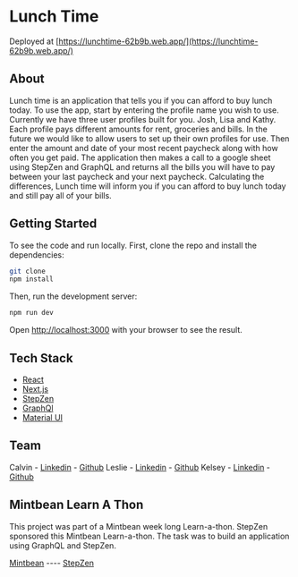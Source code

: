 # Lunch Time

Deployed at [https://lunchtime-62b9b.web.app/](https://lunchtime-62b9b.web.app/)

## About

Lunch time is an application that tells you if you can afford to buy lunch today. To use the app, start by entering the profile name you wish to use. Currently we have three user profiles built for you. Josh, Lisa and Kathy. Each profile pays different amounts for rent, groceries and bills. In the future we would like to allow users to set up their own profiles for use. Then enter the amount and date of your most recent paycheck along with how often you get paid. The application then makes a call to a google sheet using StepZen and GraphQL and returns all the bills you will have to pay between your last paycheck and your next paycheck. Calculating the differences, Lunch time will inform you if you can afford to buy lunch today and still pay all of your bills.

## Getting Started

To see the code and run locally.
First, clone the repo and install the dependencies:

```bash
git clone
npm install
```

Then, run the development server:

```bash
npm run dev
```

Open [http://localhost:3000](http://localhost:3000) with your browser to see the result.

## Tech Stack

- [React](https://reactjs.org/)
- [Next.js](https://nextjs.org/docs) 
- [StepZen](https://stepzen.com/)
- [GraphQl](https://graphql.org/)
- [Material UI](https://material-ui.com/)

## Team

Calvin - [Linkedin](https://www.linkedin.com/in/calvin-lowe/) - [Github](https://github.com/Cwlowe)
Leslie - [Linkedin](https://www.linkedin.com/in/leslie-meng//) - [Github](https://github.com/leslie-meng/)
Kelsey - [Linkedin](https://www.linkedin.com/in/kelsey-m-schroeder/) - [Github](https://github.com/ka9kdc)

## Mintbean Learn A Thon

This project was part of a Mintbean week long Learn-a-thon. StepZen sponsored this Mintbean Learn-a-thon.
The task was to build an application using GraphQL and StepZen.

[Mintbean](https://mintbean.io) ---- [StepZen](https://stepzen.com/)

